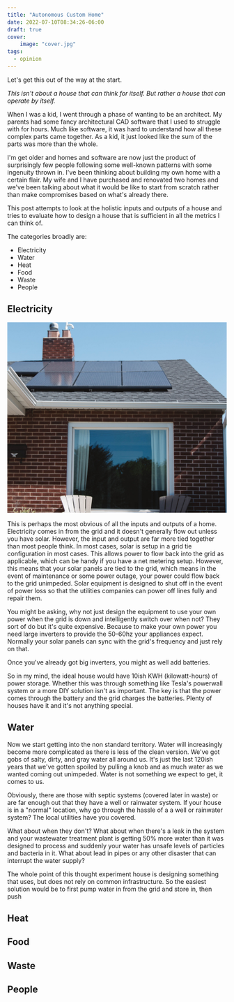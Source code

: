 ```yaml
---
title: "Autonomous Custom Home"
date: 2022-07-10T08:34:26-06:00
draft: true
cover:
    image: "cover.jpg"
tags:
  - opinion
---
```

Let's get this out of the way at the start.

_This isn't about a house that can think for itself. But rather a house that can operate by itself._

When I was a kid, I went through a phase of wanting to be an architect.
My parents had some fancy architectural CAD software that I used to struggle with for hours.
Much like software, it was hard to understand how all these complex parts came together.
As a kid, it just looked like the sum of the parts was more than the whole.

I'm get older and homes and software are now just the product of surprisingly few people following some well-known patterns with some ingenuity thrown in.
I've been thinking about building my own home with a certain flair.
My wife and I have purchased and renovated two homes and we've been talking about what it would be like to start from scratch rather than make compromises based on what's already there.

This post attempts to look at the holistic inputs and outputs of a house and tries to evaluate how to design a house that is sufficient in all the metrics I can think of.

The categories broadly are:

- Electricity
- Water
- Heat
- Food
- Waste
- People

## Electricity

![Photo courtesy of Nubelson Fernandes](vivint-solar-9CalgkSRZb8-unsplash.jpg)

This is perhaps the most obvious of all the inputs and outputs of a home.
Electricity comes in from the grid and it doesn't generally flow out unless you have solar.
However, the input and output are far more tied together than most people think.
In most cases, solar is setup in a grid tie configuration in most cases.
This allows power to flow back into the grid as applicable, which can be handy if you have a net metering setup.
However, this means that your solar panels are tied to the grid, which means in the event of maintenance or some power outage, your power could flow back to the grid unimpeded. 
Solar equipment is designed to shut off in the event of power loss so that the utilities companies can power off lines fully and repair them.

You might be asking, why not just design the equipment to use your own power when the grid is down and intelligently switch over when not?
They sort of do but it's quite expensive.
Because to make your own power you need large inverters to provide the 50-60hz your appliances expect.
Normally your solar panels can sync with the grid's frequency and just rely on that.

Once you've already got big inverters, you might as well add batteries.

So in my mind, the ideal house would have 10ish KWH (kilowatt-hours) of power storage.
Whether this was through something like Tesla's powerwall system or a more DIY solution isn't as important.
The key is that the power comes through the battery and the grid charges the batteries.
Plenty of houses have it and it's not anything special.

## Water

Now we start getting into the non standard territory.
Water will increasingly become more complicated as there is less of the clean version.
We've got gobs of salty, dirty, and gray water all around us.
It's just the last 120ish years that we've gotten spoiled by pulling a knob and as much water as we wanted coming out unimpeded.
Water is not something we expect to get, it comes to us.

Obviously, there are those with septic systems (covered later in waste) or are far enough out that they have a well or rainwater system.
If your house is in a "normal" location, why go through the hassle of a a well or rainwater system?
The local utilities have you covered.

What about when they don't?
What about when there's a leak in the system and your wastewater treatment plant is getting 50% more water than it was designed to process and suddenly your water has unsafe levels of particles and bacteria in it.
What about lead in pipes or any other disaster that can interrupt the water supply?

The whole point of this thought experiment house is designing something that uses, but does not rely on common infrastructure.
So the easiest solution would be to first pump water in from the grid and store in, then push

## Heat

## Food

## Waste

## People
